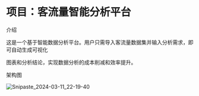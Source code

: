 # 项目：客流量智能分析平台

介绍

这是一个基于智能数据分析平台。用户只需导入客流量数据集并输入分析需求，即可自动生成可视化

图表和分析结论，实现数据分析的成本削减和效率提升。

架构图

![Snipaste_2024-03-11_22-19-40](https://github.com/saver63/zbi/assets/59107835/6954776f-7ef8-459d-8082-0080004e6bdc)
